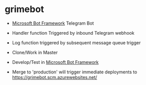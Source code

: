 # grimebot
- [Microsoft Bot Framework](https://dev.botframework.com/) Telegram Bot
- Handler function Triggered by inbound Telegram webhook
- Log function triggered by subsequent message queue trigger

- Clone/Work in Master
- Develop/Test in [Microsoft Bot Framework](https://github.com/Microsoft/BotFramework-Emulator)
- Merge to 'production' will trigger immediate deployments to https://grimebot.scm.azurewebsites.net/


